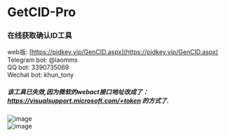 # GetCID-Pro
### 在线获取确认ID工具  
 
web版: [https://pidkey.vip/GenCID.aspx](https://pidkey.vip/GenCID.aspx)  
Telegram bot: @laomms  
QQ bot: 3390735069  
Wechat bot: khun_tony  

##### 该工具已失效,因为微软的webact接口地址改成了：https://visualsupport.microsoft.com/+token 的方式了.   

![image](https://github.com/laomms/GetCID-Pro/blob/master/1.jpg)  
![image](https://github.com/laomms/GetCID-Pro/blob/master/2.jpg)  


